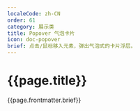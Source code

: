 ```yaml
---
localeCode: zh-CN
order: 61
category: 展示类
title: Popover 气泡卡片
icon: doc-popover
brief: 点击/鼠标移入元素，弹出气泡式的卡片浮层。
---
```


<script setup>
import { useData } from 'vitepress';




const modules = import.meta.glob('./demo/*.vue', { query: '?raw', import: 'default', eager: true });

const { site, theme, page, frontmatter } = useData()
</script>

# {{page.title}}

{{page.frontmatter.brief}}
